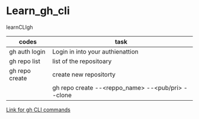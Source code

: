# Learn_gh_cli
learnCLIgh

| codes | task|
|----| ----|
| gh auth login | Login in into your authienattion |
| gh repo list | list of the repositoary |
| gh repo create | create new repositorty |
|  | gh repo create --<reppo_name> --<pub/pri> --clone |

[Link for gh CLI commands](https://cli.github.com/manual/gh_codespace_edit )
